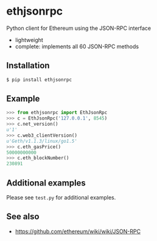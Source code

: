 # ethjsonrpc

Python client for Ethereum using the JSON-RPC interface

* lightweight
* complete: implements all 60 JSON-RPC methods

## Installation

```bash
$ pip install ethjsonrpc
```

## Example

```python
>>> from ethjsonrpc import EthJsonRpc
>>> c = EthJsonRpc('127.0.0.1', 8545)
>>> c.net_version()
u'1'
>>> c.web3_clientVersion()
u'Geth/v1.1.3/linux/go1.5'
>>> c.eth_gasPrice()
50000000000
>>> c.eth_blockNumber()
230891
```

## Additional examples

Please see `test.py` for additional examples.

## See also

* https://github.com/ethereum/wiki/wiki/JSON-RPC
